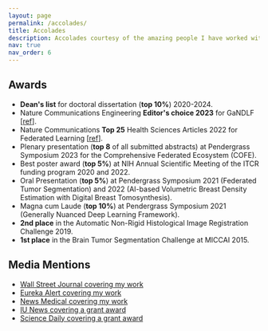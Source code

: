 ```yaml
---
layout: page
permalink: /accolades/
title: Accolades
description: Accolades courtesy of the amazing people I have worked with.
nav: true
nav_order: 6
---
```


## Awards

- **Dean's list** for doctoral dissertation (**top 10%**) 2020-2024.
- Nature Communications Engineering **Editor's choice 2023** for GaNDLF [[ref](https://www.nature.com/articles/s44172-023-00151-7#Sec4)].
- Nature Communications **Top 25** Health Sciences Articles 2022 for Federated Learning [[ref](https://www.nature.com/collections/hefjafigfj#:~:text=cancer%20boundary%20detection-,Federated%20ML%20(FL),-provides%20an%20alternative)].
- Plenary presentation (**top 8** of all submitted abstracts) at Pendergrass Symposium 2023 for the Comprehensive Federated Ecosystem (COFE).
- Best poster award (**top 5%**) at NIH Annual Scientific Meeting of the ITCR funding program 2020 and 2022. 
- Oral Presentation (**top 5%**) at Pendergrass Symposium 2021 (Federated Tumor Segmentation) and 2022 (AI-based Volumetric Breast Density Estimation with Digital Breast Tomosynthesis).
- Magna cum Laude (**top 10%**) at Pendergrass Symposium 2021 (Generally Nuanced Deep Learning Framework).
- **2nd place** in the Automatic Non-Rigid Histological Image Registration Challenge 2019.
- **1st place** in the Brain Tumor Segmentation Challenge at MICCAI 2015.

## Media Mentions

- [Wall Street Journal covering my work](https://www.wsj.com/articles/intel-health-institutions-to-use-emerging-ai-technique-to-improve-tumor-detection-11589191200) 
- [Eureka Alert covering my work](https://www.eurekalert.org/news-releases/972921)
- [News Medical covering my work](https://www.news-medical.net/news/20200728/Federated-learning-approach-can-help-answer-different-medical-questions.aspx)
- [IU News covering a grant award](https://news.iu.edu/live/news/37787-iu-led-study-uses-ai-to-predict-breast-cancer-risk)
- [Science Daily covering a grant award](https://www.sciencedaily.com/releases/2022/12/221205104205.htm)
